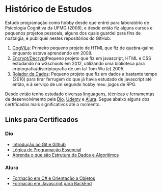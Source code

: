 # Histórico de Estudos
Estudo programação como hobby desde que entrei para laboratório de Psicologia Cognitiva da UFMG (2008), e desde então fiz alguns cursos e pequenos projetos pessoais, alguns dos quais guardei para fins de nostalgia, e publiquei nestes repositórios do GitHub: 

1. [CogViLa](https://github.com/MadsenAMS/Encrypt-Decrypt-HTML-Javascript-CSS): Primeiro pequeno projeto de HTML que fiz de quebra-galho enquanto estava aprendendo em 2008. 
2. [Encrypt/Decrypt](https://github.com/MadsenAMS/Encrypt-Decrypt-HTML-Javascript-CSS)Pequeno projeto que fiz em javascript, HTML e CSS estudando na w3schools em 2012, utilizando uma biblioteca para criptografia/discriptografia de um tal Tom Wu (c) 2005. 
3. [Rolador de Dados](https://github.com/MadsenAMS/Javascript-Dice-Roll): Pequeno projeto que fiz em dados a bastante tempo (2016) para tirar ferrugem do que já havia estudado de javascript até então, e à serviço de um segundo hobby meu: jogos de RPG.

Desde então tenho estudado diversas linguagens, técnicas e ferramentas de desenvolvimento pela [Dio](https://web.dio.me/), [Udemy](https://www.udemy.com/) e [Alura](https://www.alura.com.br). Segue abaixo alguns dos certificados mais significativos até o momento.

## Links para Certificados

### Dio
- [Introdução ao Git e Github](https://www.dio.me/certificate/4238C7E0)
- [Lógica de Programação Essencial](https://www.dio.me/certificate/83454444)
- [Aprenda o que são Estrutura de Dados e Algoritimos](https://www.dio.me/certificate/6B2B7F89)

### Alura
- [Formação em C# e Orientação a Objetos](https://cursos.alura.com.br/degree/certificate/af8f27aa-3a66-4129-98af-15c98014e56d)
- [Formação em Javascript para BackEnd](https://cursos.alura.com.br/degree/certificate/6ebb3a6e-a758-4a9f-9036-30b3a61d6b6c)
